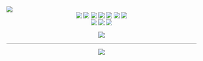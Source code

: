 <img src="https://capsule-render.vercel.app/api?type=transparent&fontColor=703ee5&height=200&section=header&text=TERA&desc=Park-Ne-eun&descAlign=56&fontSize=90&animation=twinkling" />
<div align="center">
  <img src="https://img.shields.io/badge/-Docker-%232496ED?style=flat-square&logo=docker&logoColor=2361DAFB&labelColor=282828" />
  <img src="https://img.shields.io/badge/-React-%2361DAFB?style=flat-square&logo=React&logoColor=2361DAFB&labelColor=282828" />
  <img src="https://img.shields.io/badge/-JavaScript-%23F7DF1E?style=flat-square&logo=Javascript&logoColor=2361DAFB&labelColor=282828" />  
  <img src="https://img.shields.io/badge/-TypeScript-%233178C6?style=flat-square&logo=TypeScript&logoColor=2361DAFB&labelColor=282828" />
  <img src="https://img.shields.io/badge/-HTML5-%23E34F26?style=flat-square&logo=HTML5&logoColor=2361DAFB&labelColor=282828" />
  <img src="https://img.shields.io/badge/-CSS3-%231572B6?style=flat-square&logo=CSS3&logoColor=2361DAFB&labelColor=282828" />
  <img src="https://img.shields.io/badge/-SCSS-%23CC6699?style=flat-square&logo=Sass&logoColor=2361DAFB&labelColor=282828" />
  
</div>
<div align="center">
  <img src="https://img.shields.io/badge/-AWS-%23232F3E?style=flat-square&logo=amazonaws&logoColor=2361DAFB&labelColor=282828" />
  <img src="https://img.shields.io/badge/-Jenkins-%23D24939?style=flat-square&logo=jenkins&logoColor=2361DAFB&labelColor=282828" />
  <img src="https://img.shields.io/badge/-Docker-%232496ED?style=flat-square&logo=docker&logoColor=2361DAFB&labelColor=282828" />
</div>
<div align="center">
  <p></p>
  <img src="https://github-readme-stats.vercel.app/api/top-langs?username=Ne-eun&layout=compact&show_icons=true&theme=shades-of-purple" />
</div>
<!-- [![Top Langs](https://github-readme-stats.vercel.app/api/top-langs/?username=Ne-eun&layout=compact)](https://github.com/anuraghazra/github-readme-stats) -->

*** 
<div align="center">
  <p></p>
  <a align="center" href="https://teraaa.notion.site/TERA-4dc2b379f7e749599c159758313e718d">
    <img src="https://img.shields.io/badge/이력서-Resume-%23C61C3E?style=for-the-badge&logo=Read the Docs&logoColor=2361DAFB&labelColor=282828" />
  </a>
</div>
